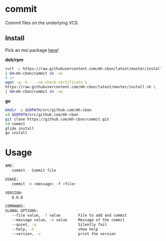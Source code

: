 # commit

Commit files on the underlying VCS.

## Install

Pick an msi package [here](https://github.com/mh-cbon/commit/releases)!

__deb/rpm__

```sh
curl -L https://raw.githubusercontent.com/mh-cbon/latest/master/install.sh \
| GH=mh-cbon/commit sh -xe
# or
wget -q -O - --no-check-certificate \
https://raw.githubusercontent.com/mh-cbon/latest/master/install.sh \
| GH=mh-cbon/commit sh -xe
```

__go__

```sh
mkdir -p $GOPATH/src/github.com/mh-cbon
cd $GOPATH/src/github.com/mh-cbon
git clone https://github.com/mh-cbon/commit.git
cd commit
glide install
go install
```

# Usage

```sh
AME:
   commit - Commit file

USAGE:
   commit -m <message> -f <file>

VERSION:
   0.0.0

COMMANDS:
GLOBAL OPTIONS:
   --file value, -f value        File to add and commit
   --message value, -m value     Message of the commit
   --quiet, -q                   Silently fail
   --help, -h                    show help
   --version, -v                 print the version
```

